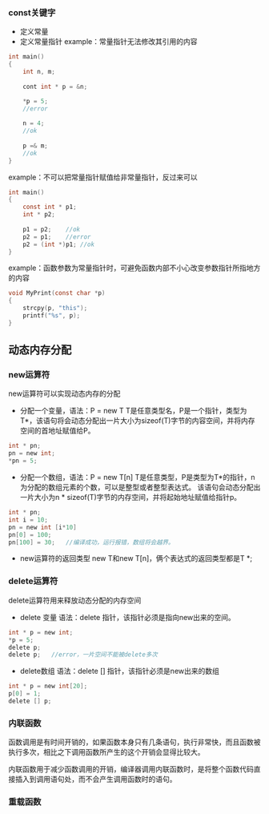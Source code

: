 ### const关键字
- 定义常量
- 定义常量指针
example：常量指针无法修改其引用的内容
```c
int main()
{
	int n, m;
	
	cont int * p = &n;

	*p = 5;
	//error
	
	n = 4;
	//ok
	
	p =& m;
	//ok
}
```
example：不可以把常量指针赋值给非常量指针，反过来可以
```c
int main()
{
	const int * p1;
	int * p2;
	
	p1 = p2;	//ok
	p2 = p1;	//error
	p2 = (int *)p1; //ok	
}
```
example：函数参数为常量指针时，可避免函数内部不小心改变参数指针所指地方的内容
```c
void MyPrint(const char *p)
{
	strcpy(p, "this");
	printf("%s", p);
}
```

## 动态内存分配

### new运算符
new运算符可以实现动态内存的分配

- 分配一个变量，语法：P = new T
T是任意类型名，P是一个指针，类型为T*，该语句将会动态分配出一片大小为sizeof(T)字节的内容空间，并将内存空间的首地址赋值给P。
```c
int * pn;
pn = new int;
*pn = 5;
```
- 分配一个数组，语法：P = new T[n]
T是任意类型，P是类型为T*的指针，n为分配的数组元素的个数，可以是整型或者整型表达式。
该语句会动态分配出一片大小为n * sizeof(T)字节的内存空间，并将起始地址赋值给指针p。
```c
int * pn;
int i = 10;
pn = new int [i*10]
pn[0] = 100;
pn[100] = 30;	//编译成功，运行报错，数组将会越界。
```
- new运算符的返回类型
new T和new T[n]，俩个表达式的返回类型都是T *;

### delete运算符
delete运算符用来释放动态分配的内存空间
- delete 变量
语法：delete 指针，该指针必须是指向new出来的空间。
```c
int * p = new int;
*p = 5;
delete p;
delete p;	//error，一片空间不能被delete多次
```
- delete数组
语法：delete [] 指针，该指针必须是new出来的数组
```c
int * p = new int[20];
p[0] = 1;
delete [] p;
```

### 内联函数
函数调用是有时间开销的，如果函数本身只有几条语句，执行非常快，而且函数被执行多次，相比之下调用函数所产生的这个开销会显得比较大。

内联函数用于减少函数调用的开销，编译器调用内联函数时，是将整个函数代码直接插入到调用语句处，而不会产生调用函数时的语句。



### 重载函数